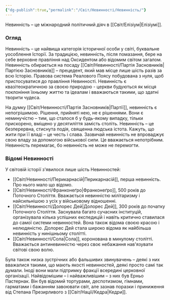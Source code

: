 ```yaml
---
{"dg-publish":true,"permalink":"/Світ/Невинності/Невинність/"}
---
```


Невинність – це міжнародний політичний діяч в [[Світ/Елізіум\|Елізіумі]].
### Огляд
Невинність – це найвища категорія історичної особи у світі, буквальне уособлення Історії. За традицією, невинність, після помазання, бере на себе верховне правління над Оксидентом або відомим світом загалом. Невинність обирається на посаду [[Світ/Невинності/Партія Засновників\|Партією Засновників]] – прецедент, який мав місце лише шість разів за всю Історію. Правова система Реалового Поясу побудована з нуля, щоб пристосуватися до правління Невинності. Невинність є квазітеократичною за своєю природою - церкви будуються як місця поклоніння їхньому життю та ідеалам і вважаються такими, що здатні творити чудеса.

На думку [[Світ/Невинності/Партія Засновників\|Партії]], невинність є непогрішимою. Рішення, прийняті нею, не є рішеннями. Вони є неминучістю – тим, що сталося б у будь-якому випадку, тільки прискорено, вміщено у десятиліття замість століть. Невинність – це безперервна, стиснута подія, священна людська істота. Кажуть, що жити при її владі – це честь і слава. Зазвичай невинність не впроваджує свою владу за допомогою військової сили. Це вважається непотрібним. Невинність перемагає, бо невинність не може не перемогти.
### Відомі Невинності
У світовій історії з'явилося лише шість Невинностей:

- [[Світ/Невинності/Перикарнасій\|Перикарнасій]], перша невинність. Про нього мало що відомо.
- [[Світ/Невинності/Франконеґро\|Франконеґро]], 500 років до Поточного Століття. Вважається невинністю мілітаризму і найсильнішою з усіх у військовому відношенні.
- [[Світ/Невинності/Долорес Дей\|Долорес Дей]], 300 років до початку Поточного Століття. Заснувала багато сучасних інституцій, організувала кілька успішних експедицій і навіть критично ставилася до самої системи невинностей. Вона також відома своєю красою і нелюдяністю. Долорес Дей стала широко відома як найбільша невинність у нинішньому столітті.
- [[Світ/Невинності/Сола\|Сола]], коронована в минулому столітті. Вважається антиневинністю через своє небажання нав'язувати світові свою волю.

Була також низка зустрічних або фальшивих звинувачень – деякі з них вважалися такими, що мають якості невинностей, деякі просто самі так думали. Іноді вони мали підтримку фракції всередині церковної організації. Найвідомішим – і найважливішим – з них був Ерньо Пастернак. Він був відомий тортурами, деспотизмом, гімнами, гарматами і бажанням завоювати світ, але зазнав поразки і приниження від Степана Презирливого з [[Світ/Нації/Кедра\|Кедри]].